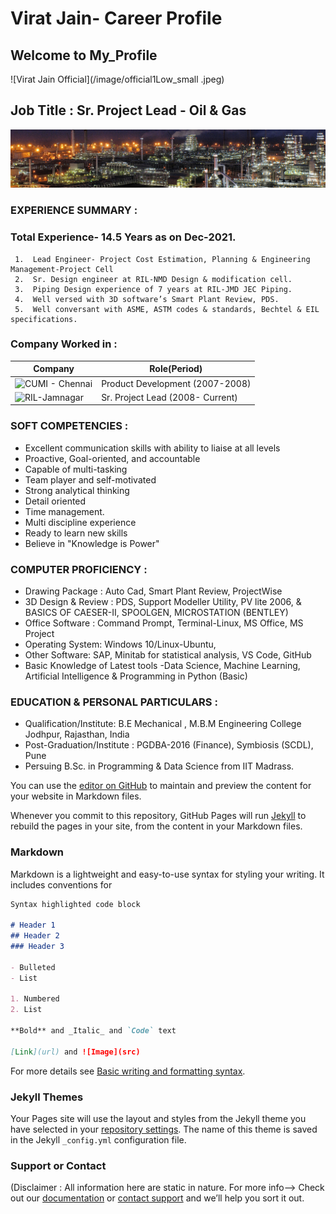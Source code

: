 # Virat Jain- Career Profile  

## Welcome to My_Profile  

![Virat Jain Official](/image/official1Low_small .jpeg)
 
## Job Title : Sr. Project Lead - Oil & Gas  
![Oil & Gas](/image/banner.jpg)  

### EXPERIENCE SUMMARY :
### Total Experience- 14.5 Years as on Dec-2021.  
     1.  Lead Engineer- Project Cost Estimation, Planning & Engineering Management-Project Cell
     2.  Sr. Design engineer at RIL-NMD Design & modification cell.  
     3.  Piping Design experience of 7 years at RIL-JMD JEC Piping.  
     4.  Well versed with 3D software’s Smart Plant Review, PDS.  
     5.  Well conversant with ASME, ASTM codes & standards, Bechtel & EIL specifications.  
     
### Company Worked in :


| Company                | Role(Period)       |
| -----------------------| ------------------ |
| ![CUMI - Chennai](https://upload.wikimedia.org/wikipedia/en/thumb/4/44/Murugappa_Group_Logo.svg/1200px-Murugappa_Group_Logo.svg.png)      |Product Development (2007-2008) |
| ![RIL-Jamnagar](https://upload.wikimedia.org/wikipedia/en/thumb/9/99/Reliance_Industries_Logo.svg/250px-Reliance_Industries_Logo.svg.png) |Sr. Project Lead (2008- Current)|


     
### SOFT COMPETENCIES :
 
- Excellent communication skills with ability to liaise at all levels
- Proactive, Goal-oriented, and accountable
- Capable of multi-tasking
- Team player and self-motivated
- Strong analytical thinking
- Detail oriented
- Time management.
- Multi discipline experience
- Ready to learn new skills
- Believe in "Knowledge is Power"

### COMPUTER PROFICIENCY :

- Drawing Package : Auto Cad, Smart Plant Review, ProjectWise
- 3D Design & Review : PDS, Support Modeller Utility, PV lite 2006, & BASICS OF CAESER-II, SPOOLGEN, MICROSTATION (BENTLEY)
- Office Software : Command Prompt, Terminal-Linux, MS Office, MS Project
- Operating System: Windows 10/Linux-Ubuntu,
- Other Software: SAP, Minitab for statistical analysis, VS Code, GitHub
- Basic Knowledge of Latest tools -Data Science, Machine Learning, Artificial Intelligence & Programming in Python (Basic)

### EDUCATION & PERSONAL PARTICULARS :
- Qualification/Institute: B.E Mechanical , M.B.M Engineering College Jodhpur, Rajasthan, India
- Post-Graduation/Institute : PGDBA-2016 (Finance), Symbiosis (SCDL), Pune
- Persuing B.Sc. in Programming & Data Science from IIT Madrass.


You can use the [editor on GitHub](https://github.com/viratpanot/viratpanot.github.io/edit/main/index.md) to maintain and preview the content for your website in Markdown files.

Whenever you commit to this repository, GitHub Pages will run [Jekyll](https://jekyllrb.com/) to rebuild the pages in your site, from the content in your Markdown files.

### Markdown

Markdown is a lightweight and easy-to-use syntax for styling your writing. It includes conventions for

```markdown
Syntax highlighted code block

# Header 1
## Header 2
### Header 3

- Bulleted
- List

1. Numbered
2. List

**Bold** and _Italic_ and `Code` text

[Link](url) and ![Image](src)
```

For more details see [Basic writing and formatting syntax](https://docs.github.com/en/github/writing-on-github/getting-started-with-writing-and-formatting-on-github/basic-writing-and-formatting-syntax).

### Jekyll Themes

Your Pages site will use the layout and styles from the Jekyll theme you have selected in your [repository settings](https://github.com/viratpanot/viratpanot.github.io/settings/pages). The name of this theme is saved in the Jekyll `_config.yml` configuration file.

### Support or Contact
(Disclaimer : All information here are static in nature. For more info--> Check out our [documentation](https://github.com/viratpanot/viratpanot.github.io/blob/main/SECURITY.md) or [contact support](https://twitter.com/viratpanot) and we’ll help you sort it out.
